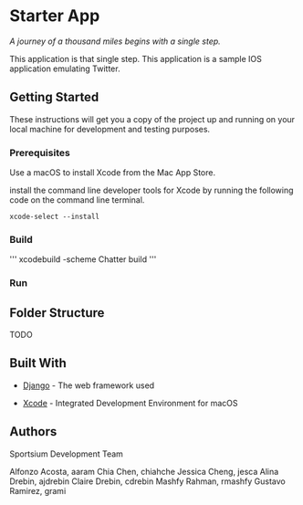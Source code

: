 # Starter App

*A journey of a thousand miles begins with a single step.*

This application is that single step. This application is a sample IOS application emulating Twitter. 

## Getting Started

These instructions will get you a copy of the project up and running on your local machine for development and testing purposes. 

### Prerequisites

Use a macOS to install Xcode from the Mac App Store. 

install the command line developer tools for Xcode by running the following code on the command line terminal. 
```
xcode-select --install
```

### Build

'''
xcodebuild -scheme Chatter build
'''


### Run 




## Folder Structure
TODO 


## Built With

* [Django](https://docs.djangoproject.com/en/2.2/) - The web framework used

* [Xcode](https://developer.apple.com/library/archive/documentation/ToolsLanguages/Conceptual/Xcode_Overview/LearningfromDetailedUserGuides.html) - Integrated Development Environment for macOS


## Authors
Sportsium Development Team

Alfonzo Acosta,         aaram
Chia Chen,              chiahche
Jessica Cheng,          jesca
Alina Drebin,           ajdrebin
Claire Drebin,          cdrebin
Mashfy Rahman,          rmashfy
Gustavo Ramirez,        grami

